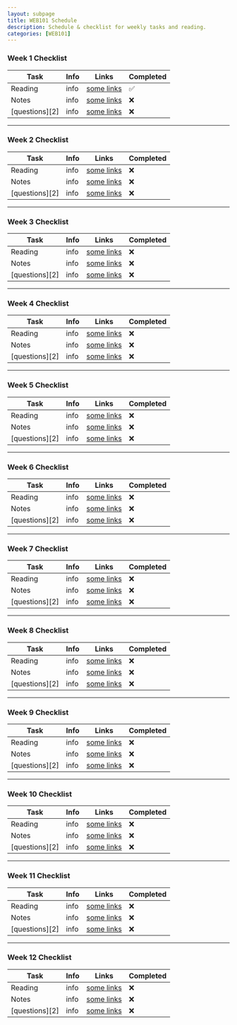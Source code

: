 ```yaml
---
layout: subpage
title: WEB101 Schedule
description: Schedule & checklist for weekly tasks and reading.
categories: [WEB101]
---
```


### Week 1 Checklist

Task             | Info       | Links                             | Completed
---------------  | ---------- | --------------------------------- |--------
Reading          | info       | [some links](htt://example.com)   | ✅
Notes            | info       | [some links](htt://example.com)   | ❌
[questions][2]   | info       | [some links](htt://example.com)   | ❌ 


---

### Week 2 Checklist

Task             | Info       | Links                             | Completed
---------------  | ---------- | --------------------------------- |--------
Reading          | info       | [some links](htt://example.com)   | ❌
Notes            | info       | [some links](htt://example.com)   | ❌
[questions][2]   | info       | [some links](htt://example.com)   | ❌ 

---

### Week 3 Checklist

Task             | Info       | Links                             | Completed
---------------  | ---------- | --------------------------------- |--------
Reading          | info       | [some links](htt://example.com)   | ❌
Notes            | info       | [some links](htt://example.com)   | ❌
[questions][2]   | info       | [some links](htt://example.com)   | ❌ 

---

### Week 4 Checklist 

Task             | Info       | Links                             | Completed
---------------  | ---------- | --------------------------------- |--------
Reading          | info       | [some links](htt://example.com)   | ❌
Notes            | info       | [some links](htt://example.com)   | ❌
[questions][2]   | info       | [some links](htt://example.com)   | ❌ 

---

### Week 5 Checklist

Task             | Info       | Links                             | Completed
---------------  | ---------- | --------------------------------- |--------
Reading          | info       | [some links](htt://example.com)   | ❌
Notes            | info       | [some links](htt://example.com)   | ❌
[questions][2]   | info       | [some links](htt://example.com)   | ❌ 

---

### Week 6 Checklist

Task             | Info       | Links                             | Completed
---------------  | ---------- | --------------------------------- |--------
Reading          | info       | [some links](htt://example.com)   | ❌
Notes            | info       | [some links](htt://example.com)   | ❌ 
[questions][2]   | info       | [some links](htt://example.com)   | ❌ 


---

### Week 7 Checklist

Task             | Info       | Links                             | Completed
---------------  | ---------- | --------------------------------- |--------
Reading          | info       | [some links](htt://example.com)   | ❌
Notes            | info       | [some links](htt://example.com)   | ❌ 
[questions][2]   | info       | [some links](htt://example.com)   | ❌ 


---

### Week 8 Checklist

Task             | Info       | Links                             | Completed
---------------  | ---------- | --------------------------------- |--------
Reading          | info       | [some links](htt://example.com)   | ❌
Notes            | info       | [some links](htt://example.com)   | ❌ 
[questions][2]   | info       | [some links](htt://example.com)   | ❌ 


---

### Week 9 Checklist

Task             | Info       | Links                             | Completed
---------------  | ---------- | --------------------------------- |--------
Reading          | info       | [some links](htt://example.com)   | ❌
Notes            | info       | [some links](htt://example.com)   | ❌ 
[questions][2]   | info       | [some links](htt://example.com)   | ❌ 


---

### Week 10 Checklist

Task             | Info       | Links                             | Completed
---------------  | ---------- | --------------------------------- |--------
Reading          | info       | [some links](htt://example.com)   | ❌
Notes            | info       | [some links](htt://example.com)   | ❌ 
[questions][2]   | info       | [some links](htt://example.com)   | ❌ 


---

### Week 11 Checklist

Task             | Info       | Links                             | Completed
---------------  | ---------- | --------------------------------- |--------
Reading          | info       | [some links](htt://example.com)   | ❌
Notes            | info       | [some links](htt://example.com)   | ❌ 
[questions][2]   | info       | [some links](htt://example.com)   | ❌ 



---

### Week 12 Checklist

Task             | Info       | Links                             | Completed
---------------  | ---------- | --------------------------------- |--------
Reading          | info       | [some links](htt://example.com)   | ❌
Notes            | info       | [some links](htt://example.com)   | ❌ 
[questions][2]   | info       | [some links](htt://example.com)   | ❌ 
